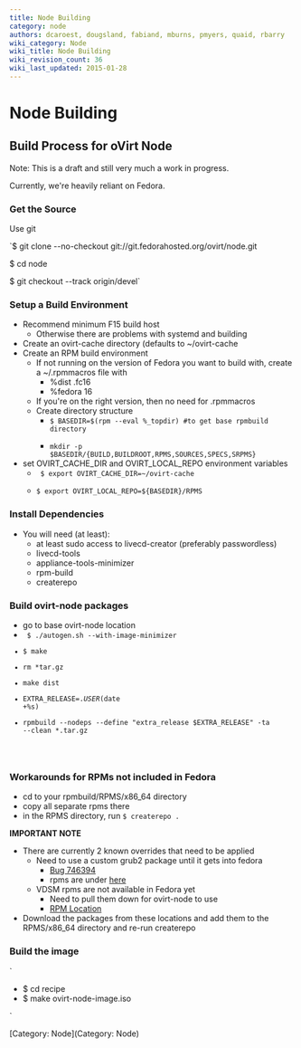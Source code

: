```yaml
---
title: Node Building
category: node
authors: dcaroest, dougsland, fabiand, mburns, pmyers, quaid, rbarry
wiki_category: Node
wiki_title: Node Building
wiki_revision_count: 36
wiki_last_updated: 2015-01-28
---
```


# Node Building

## Build Process for oVirt Node

Note: This is a draft and still very much a work in progress.

Currently, we're heavily reliant on Fedora.

### Get the Source

Use git

`$ git clone --no-checkout git://git.fedorahosted.org/ovirt/node.git

$ cd node

$ git checkout --track origin/devel`

### Setup a Build Environment

*   Recommend minimum F15 build host
    -   Otherwise there are problems with systemd and building
*   Create an ovirt-cache directory (defaults to ~/ovirt-cache
*   Create an RPM build environment
    -   If not running on the version of Fedora you want to build with, create a ~/.rpmmacros file with
        -   %dist .fc16
        -   %fedora 16
    -   If you're on the right version, then no need for .rpmmacros
    -   Create directory structure
        -   <code>$ BASEDIR=$(rpm --eval %_topdir) #to get base rpmbuild directory
        -   mkdir -p $BASEDIR/{BUILD,BUILDROOT,RPMS,SOURCES,SPECS,SRPMS}</code>
*   set OVIRT_CACHE_DIR and OVIRT_LOCAL_REPO environment variables
    -   <code> $ export OVIRT_CACHE_DIR=~/ovirt-cache
    -   $ export OVIRT_LOCAL_REPO=${BASEDIR}/RPMS </code>

### Install Dependencies

*   You will need (at least):
    -   at least sudo access to livecd-creator (preferably passwordless)
    -   livecd-tools
    -   appliance-tools-minimizer
    -   rpm-build
    -   createrepo

### Build ovirt-node packages

*   go to base ovirt-node location
*   <code> $ ./autogen.sh --with-image-minimizer
*   $ make
*   rm \*tar.gz
*   make dist
*   EXTRA_RELEASE=.$USER$(date +%s)
*   rpmbuild --nodeps --define "extra_release $EXTRA_RELEASE" -ta --clean \*.tar.gz

</code>

### Workarounds for RPMs not included in Fedora

*   cd to your rpmbuild/RPMS/x86_64 directory
*   copy all separate rpms there
*   in the RPMS directory, run `$ createrepo .`

**IMPORTANT NOTE**

*   There are currently 2 known overrides that need to be applied
    -   Need to use a custom grub2 package until it gets into fedora
        -   [Bug 746394](https://bugzilla.redhat.com/show_bug.cgi?id=746394)
        -   rpms are under [here](http://goldmann.fedorapeople.org/bz/746394)
    -   VDSM rpms are not available in Fedora yet
        -   Need to pull them down for ovirt-node to use
        -   [RPM Location](http://fsimonce.fedorapeople.org/vdsm/)
*   Download the packages from these locations and add them to the RPMS/x86_64 directory and re-run createrepo

### Build the image

`

* $ cd recipe
* $ make ovirt-node-image.iso

`

[Category: Node](Category: Node)
